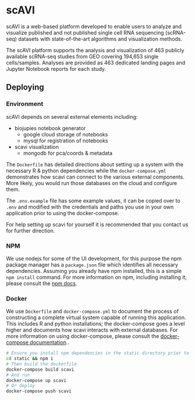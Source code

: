 # scAVI
scAVI is a web-based platform developed to enable users to analyze and visualize published and not published single cell RNA sequencing (scRNA-seq) datasets with state-of-the-art algorithms and visualization methods.

The scAVI platform supports the analysis and visualization of 463 publicly available scRNA-seq studies from GEO covering 194,653 single cells/samples. Analyses are provided as 463 dedicated landing pages and Jupyter Notebook reports for each study.

## Deploying

### Environment
scAVI depends on several external elements including:
- biojupies notebook generator
  - google cloud storage of notebooks
  - mysql for registration of notebooks
- scavi visualization
  - mongodb for pca/coords & metadata

The `Dockerfile` has detailed directions about setting up a system with the necessary R & python dependencies while the `docker-compose.yml` demonstrates how scavi can connect to the various external components. More likely, you would run those databases on the cloud and configure them.

The `.env.example` file has some example values, it can be copied over to `.env` and modified with the credentials and paths you use in your own application prior to using the docker-compose.

For help setting up scavi for yourself it is recommended that you contact us for further direction.

### NPM
We use nodejs for some of the UI development, for this purpose the npm package manager has a `package.json` file which identifies all necessary dependencies. Assuming you already have npm installed, this is a simple `npm install` command. For more information on npm, including installing it, please consult the [npm docs](https://docs.npmjs.com/).

### Docker
We use `Dockerfile` and `docker-compose.yml` to document the process of constructing a complete virtual system capable of running this application. This includes R and python installations; the docker-compose goes a level higher and documents how scavi interacts with external databases. For more information on using docker-compose, please consult the [docker-compose documentation](https://docs.docker.com/compose/)..

```bash
# Ensure you install npm dependencies in the static directory prior to building the dockerfile
cd static && npm i
# Then build the dockerfile
docker-compose build scavi
# And run
docker-compose up scavi
# Or deploy
docker-compose push scavi
```

